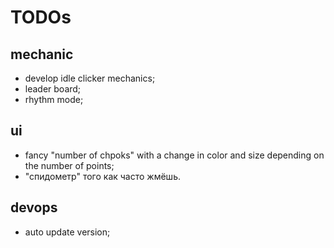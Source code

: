 # TODOs

## mechanic

* develop idle clicker mechanics;
* leader board;
* rhythm mode;

## ui

* fancy "number of chpoks" with a change in color and size depending on the number of points;
* "спидометр" того как часто жмёшь.

## devops

* auto update version;
